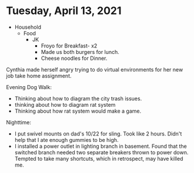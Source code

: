 # Tuesday, April 13, 2021

- Household
  - Food
    - JK
      -  Froyo for Breakfast- x2
      - Made us both burgers for lunch.
      - Cheese noodles for Dinner.

Cynthia made herself angry trying to do virtual environments for her new job take home assignment. 

Evening Dog Walk:
- Thinking about how to diagram the city trash issues. 
- thinking about how to diagram rat system
- Thinking about how rat system would make a game.

Nighttime:
- I put swivel mounts on dad's 10/22 for sling. Took like 2 hours. Didn't help that I ate enough gummies to be high. 
- I installed a power outlet in lighting branch in basement. Found that the switched branch needed two separate breakers thrown to power down. Tempted to take many shortcuts, which in retrospect, may have killed me.

